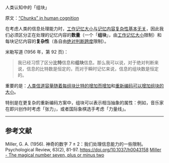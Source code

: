 人类认知中的「组块」

原文：[“Chunks” in human cognition](https://notes.andymatuschak.org/z75gWU7QuiB5L3x6zFGLGQk3fVkuVJ6eKuEwP)

在考虑人类的信息处理能力时，[工作记忆大小与记忆内容复杂性基本无关](https://notes.andymatuschak.org/z6Pe8LaXhDBjjiiVX1Y2WJquaZyRQPTJB3y2K)，因此我们必须区分正在处理的记忆内容的**数量**（一个「**组块**」，由[工作记忆大小](https://notes.andymatuschak.org/z4omDTWHCLoqW7PLpN2tiW63QzoYN5tqxPT9B)限制）和每块记忆内容的**复杂性**（各自由[绝对判断跨度](https://notes.andymatuschak.org/ziwhFzgTbrS2uxWEkCvoJzQrDzRz5EAWWZFy)限制）。

米勒写道 (1956 年，第 92 页)：

> 我已经习惯了区分**比特**信息和**组块**信息。那么我可以说，对于绝对判断来说，信息的比特数是恒定的，而对于瞬时记忆来说，信息的组块数是恒定的。

重要的是：[人类信道容量随着每组块比特的增加而增加](https://notes.andymatuschak.org/z6ZFtY8UGPaF9uofckBB7HwK62pssJAUg8C91)和[重新编码可以增加组块的大小](https://notes.andymatuschak.org/z7Xn37Ji3L6J33QHSVgaKyrpj5sm6spcZ7gH7)。

特别是在更复杂的重新编码方案中，组块可以表示相当抽象的属性：例如，音乐家在即兴创作时考虑「张力」，或者国际象棋选手考虑「力量线」。

------

## 参考文献

Miller, G. A. (1956). 神奇的数字 7 ± 2：我们处理信息能力的一些限制。Psychological Review, 63(2), 81-97. https://doi.org/10.1037/h0043158 [Miller - The magical number seven, plus or minus two](https://notes.andymatuschak.org/zjfsd9pyxWQAF3HU5k7RAXhRjJBqtMEGKK27)